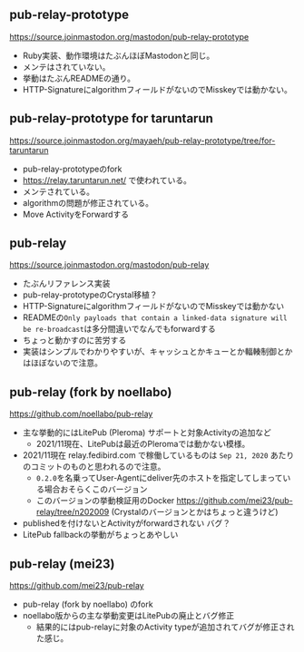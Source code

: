 ## pub-relay-prototype

https://source.joinmastodon.org/mastodon/pub-relay-prototype

- Ruby実装、動作環境はたぶんほぼMastodonと同じ。
- メンテはされていない。
- 挙動はたぶんREADMEの通り。
- HTTP-SignatureにalgorithmフィールドがないのでMisskeyでは動かない。

## pub-relay-prototype for taruntarun

https://source.joinmastodon.org/mayaeh/pub-relay-prototype/tree/for-taruntarun
- pub-relay-prototypeのfork
- https://relay.taruntarun.net/ で使われている。
- メンテされている。
- algorithmの問題が修正されている。
- Move ActivityをForwardする

## pub-relay

https://source.joinmastodon.org/mastodon/pub-relay

- たぶんリファレンス実装
- pub-relay-prototypeのCrystal移植？
- HTTP-SignatureにalgorithmフィールドがないのでMisskeyでは動かない
- READMEの`Only payloads that contain a linked-data signature will be re-broadcast`は多分間違いでなんでもforwardする
- ちょっと動かすのに苦労する
- 実装はシンプルでわかりやすいが、キャッシュとかキューとか輻輳制御とかはほぼないので注意。

## pub-relay (fork by noellabo)

https://github.com/noellabo/pub-relay

- 主な挙動的にはLitePub (Pleroma) サポートと対象Activityの追加など
  - 2021/11現在、LitePubは最近のPleromaでは動かない模様。
- 2021/11現在 relay.fedibird.com で稼働しているものは `Sep 21, 2020` あたりのコミットのものと思われるので注意。
  - `0.2.0`を名乗ってUser-Agentにdeliver先のホストを指定してしまっている場合おそらくこのバージョン
  - このバージョンの挙動検証用のDocker https://github.com/mei23/pub-relay/tree/n202009 (Crystalのバージョンとかはちょっと違うけど)
- publishedを付けないとActivityがforwardされない バグ？
- LitePub fallbackの挙動がちょっとあやしい

## pub-relay (mei23)

https://github.com/mei23/pub-relay

- pub-relay (fork by noellabo) のfork
- noellabo版からの主な挙動変更はLitePubの廃止とバグ修正
  - 結果的にはpub-relayに対象のActivity typeが追加されてバグが修正された感じ。

